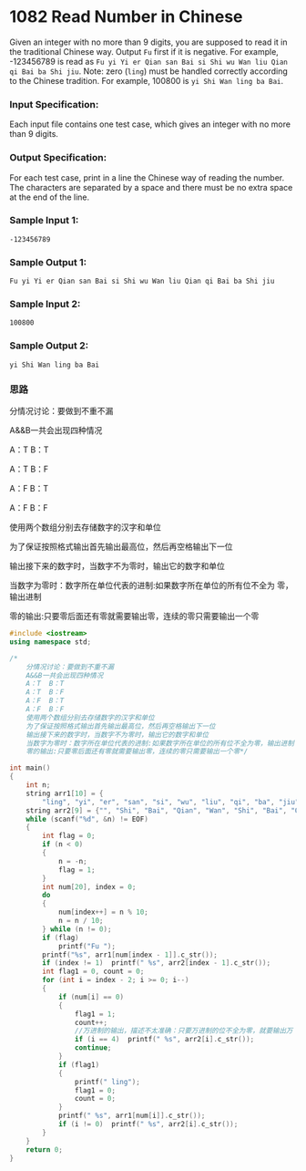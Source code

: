 # 1082 Read Number in Chinese


Given an integer with no more than 9 digits, you are supposed to read it in the traditional Chinese way. Output `Fu` first if it is negative. For example, -123456789 is read as `Fu yi Yi er Qian san Bai si Shi wu Wan liu Qian qi Bai ba Shi jiu`. Note: zero (`ling`) must be handled correctly according to the Chinese tradition. For example, 100800 is `yi Shi Wan ling ba Bai`.

### Input Specification:

Each input file contains one test case, which gives an integer with no more than 9 digits.

### Output Specification:

For each test case, print in a line the Chinese way of reading the number. The characters are separated by a space and there must be no extra space at the end of the line.

### Sample Input 1:

```in
-123456789
```

### Sample Output 1:

```out
Fu yi Yi er Qian san Bai si Shi wu Wan liu Qian qi Bai ba Shi jiu
```

### Sample Input 2:

```in
100800
```

### Sample Output 2:

```out
yi Shi Wan ling ba Bai
```

### 思路

  分情况讨论：要做到不重不漏

  A&&B一共会出现四种情况

  A：T  B：T

  A：T  B：F

  A：F  B：T

  A：F  B：F

  使用两个数组分别去存储数字的汉字和单位

  为了保证按照格式输出首先输出最高位，然后再空格输出下一位

  输出接下来的数字时，当数字不为零时，输出它的数字和单位

  当数字为零时：数字所在单位代表的进制:如果数字所在单位的所有位不全为   零，输出进制

  零的输出:只要零后面还有零就需要输出零，连续的零只需要输出一个零

```c++
#include <iostream>
using namespace std;

/*
    分情况讨论：要做到不重不漏
    A&&B一共会出现四种情况
    A：T  B：T
    A：T  B：F
    A：F  B：T
    A：F  B：F
    使用两个数组分别去存储数字的汉字和单位
    为了保证按照格式输出首先输出最高位，然后再空格输出下一位
    输出接下来的数字时，当数字不为零时，输出它的数字和单位
    当数字为零时：数字所在单位代表的进制:如果数字所在单位的所有位不全为零，输出进制
    零的输出:只要零后面还有零就需要输出零，连续的零只需要输出一个零*/

int main()
{
    int n;
    string arr1[10] = {
        "ling", "yi", "er", "san", "si", "wu", "liu", "qi", "ba", "jiu"};
    string arr2[9] = {"", "Shi", "Bai", "Qian", "Wan", "Shi", "Bai", "Qian", "Yi"};
    while (scanf("%d", &n) != EOF)
    {
        int flag = 0;
        if (n < 0)
        {
            n = -n;
            flag = 1;
        }
        int num[20], index = 0;
        do
        {
            num[index++] = n % 10;
            n = n / 10;
        } while (n != 0);
        if (flag)
            printf("Fu ");
        printf("%s", arr1[num[index - 1]].c_str());
        if (index != 1)  printf(" %s", arr2[index - 1].c_str());
        int flag1 = 0, count = 0;
        for (int i = index - 2; i >= 0; i--)
        {
            if (num[i] == 0)
            {
                flag1 = 1;
                count++;
                //万进制的输出，描述不太准确：只要万进制的位不全为零，就要输出万
                if (i == 4)  printf(" %s", arr2[i].c_str());
                continue;
            }
            if (flag1)
            {
                printf(" ling");
                flag1 = 0;
                count = 0;
            }
            printf(" %s", arr1[num[i]].c_str());
            if (i != 0)  printf(" %s", arr2[i].c_str());
        }
    }
    return 0;
}
```



<!--more-->

